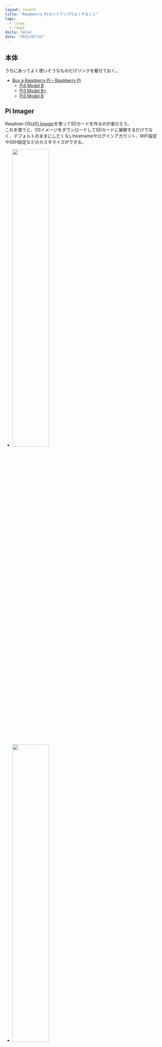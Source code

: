 ```yaml
---
layout: record
title: "Raspberry Piセットアップでよくやること"
tags:
  - linux
  - raspi
daily: false
date: "2025/07/12"
---
```


## 本体

うちにあってよく使いそうなものだけリンクを載せておく。

* [Buy a Raspberry Pi – Raspberry Pi](https://www.raspberrypi.com/products/)
  * [Pi4 Model B](https://www.raspberrypi.com/products/raspberry-pi-4-model-b/)
  * [Pi3 Model B+](https://www.raspberrypi.com/products/raspberry-pi-3-model-b-plus/)
  * [Pi3 Model B](https://www.raspberrypi.com/products/raspberry-pi-3-model-b/)

## Pi Imager

Raspbian OSは[Pi Imager](https://www.raspberrypi.com/software/)を使ってSDカードを作るのが楽だろう。  
これを使うと、OSイメージをダウンロードしてSDカードに展開するだけでなく、デフォルトのままにしたくないhostnameやログインアカウント、WiFi設定やSSH設定などのカスタマイズができる。

* <a href="images/imager1.png"><img src="images/imager1.png"  width="50%"></a>
* <a href="images/imager2.png"><img src="images/imager2.png"  width="50%"></a>

私はWindows版のv1.9.4を使ったのだが、いくつかうまくいかなかった。
詳しいことは調べていないのでやり方が悪かっただけかもしれない。

* SSHは有効になったが`authorized_keys`が設定されなかった
  * パスワード認証は設定できた
  * ログインしてから自分で`authorized_keys`や`sshd_config`を書き直した
* WiFiの設定ができていなかった
  * 有線LANで接続した
  * ログインして`wlan0`が無効になっていたので、`rfkill unblock`して`ifconfig up`したあと`raspi-config`で設定した

## ストレージの追加

SDカードではいろいろ足りないので外部ストレージを付けたくなる。  
その場合はUSBを使うことになるだろう。

Raspberry Pi3までは USB2.0のポートだけで、それ以降になるとUSB3.0のポートが加わる。  
なお、USB2.0は480Mbps、USB3.0は5Gbps、USB3.1 Gen2は10Gbpsとなっている。  
今では USB3.0という名称はなく、USB3.1 Gen1ということになっているのだとか。  
正式な情報を見たわけではないので、自分で調べた方がよいだろう。

### デバイス探し

SATA-USBケーブルに接続したSSDをRaspberry Pi3に挿すと`dmesg`にこのようなログが出る。  
Windowsで使っていたNTFSフォーマットのディスクで、ボリューム名は"Free"である。

```dmesg
usb-storage 1-1.2:1.0: USB Mass Storage device detected
usb-storage 1-1.2:1.0: Quirks match for vid 152d pid 0578: 1000000
scsi host0: usb-storage 1-1.2:1.0
scsi 0:0:0:0: Direct-Access     TIMELY                    0801 PQ: 0 ANSI: 6
sd 0:0:0:0: [sda] 234441648 512-byte logical blocks: (120 GB/112 GiB)
sd 0:0:0:0: [sda] Write Protect is off
sd 0:0:0:0: [sda] Mode Sense: 47 00 00 08
sd 0:0:0:0: [sda] Disabling FUA
sd 0:0:0:0: [sda] Write cache: enabled, read cache: enabled, doesn't support DPO or FUA
sd 0:0:0:0: Attached scsi generic sg0 type 0
 sda: sda1
sd 0:0:0:0: [sda] Attached SCSI disk
```

`dmesg`はいろいろなログがあるので`lsblk`の方がわかりやすいか。

```console
 $ lsblk -l
NAME      MAJ:MIN RM   SIZE RO TYPE MOUNTPOINTS
sda         8:0    0 111.8G  0 disk
sda1        8:1    0 111.8G  0 part
mmcblk0   179:0    0  14.8G  0 disk
mmcblk0p1 179:1    0   512M  0 part /boot/firmware
mmcblk0p2 179:2    0  14.3G  0 part /
```

### フォーマット

`sda`であることがわかるので`fdisk`でパーティションの確認をし、今回はパーティションを削除してLinuxパーティションだけ作る。

```console
$ sudo fdisk -l /dev/sda
Disk /dev/sda: 111.79 GiB, 120034123776 bytes, 234441648 sectors
Disk model:
Units: sectors of 1 * 512 = 512 bytes
Sector size (logical/physical): 512 bytes / 512 bytes
I/O size (minimum/optimal): 512 bytes / 512 bytes
Disklabel type: dos
Disk identifier: 0x59ac01ea

Device     Boot Start       End   Sectors   Size Id Type
/dev/sda1        2048 234438655 234436608 111.8G  7 HPFS/NTFS/exFAT

...(中略)...

Device     Boot Start       End   Sectors   Size Id Type
/dev/sda1        2048 234441647 234439600 111.8G 83 Linux
```

作ったパーティション`sda1`をext4でフォーマットする。

```console
$ sudo mkfs -t ext4 /dev/sda1
(略)
```

### UUID

`sda`だと物理過ぎてUSB接続の仕方などで名称が変わってしまうかもしれない。  
IDE接続の時はHDDのジャンパ接続で何かやっていたような気がするが、もう記憶にない。

ともかく、今はUUIDでディスクを識別することができるので、そちらにした方がよい。  
`blkid`では2つUUIDが出力されるが、`/etc/fstab`では`PARTUUID`を使っていた。
OSによって違うらしい。

```console
$ sudo blkid | grep sda
/dev/sda1: LABEL="Free" BLOCK_SIZE="512" UUID="CE04E7D004E7BA1B" TYPE="ntfs" PARTUUID="59ac01ea-01"
```

mount先ディレクトリを作っておけば`mount`できる。

```console
$ sudo mount -t ext4 PARTUUID="59ac01ea-01" /mnt/usb
```

ディレクトリのownerは使用するユーザやグループを設定すると良いだろう。  
hogeさんだけが使うならこんな感じでよいと思う。

```console
$ sudo chown hoge:hoge /mnt/usb
```

### fstab

再起動のたびに`mount`するのは面倒ならば`/etc/fstab`に書いておくとよい。 
項目のどれがなんだったかは忘れやすい([fstab](https://www.man7.org/linux/man-pages/man5/fstab.5.html))。  
項目間はタブ文字かスペースなので、特に4番目はコンマで区切るときにスペースをうっかり挟まないこと。

1. fs_spec: デバイス名 or `PARTUUID`
2. fs_file: マウントポイント
3. fs_vfstype: フォーマット
4. fs_mntops: オプション。特になければ`defaults`。USBだと外すことがあるから`defaults,nofail`が無難か？
5. fs_freq: dumpしない(`0`)かする(`1`)か。特になければ`0`。
6. fs_passno: fsckの順番？ rootファイルシステムは`1`、それ以外は`2`。

`/etc/fstab`に書いてあるデバイスに起動時接続できなかったらpanicになるんじゃなかったっけ・・・？  
心配になったが`findmnt`でチェックできるそうだ。

* [/etc/fstab を書き換えたあとはreboot前に必ずfindmntコマンドで検証しよう #Linux - Qiita](https://qiita.com/interu/items/2cb1d699f3afef2e1bb4)

```console
$ sudo findmnt --verify
Success, no errors or warnings detected
```

## Docker

Raspbian OS 64bit の場合は [Debian](https://docs.docker.com/engine/install/debian/)でのインストールを参照する。

インストールは手順通りで良い。

### 保存場所

うちのRaspberry Pi3はMicroSDにOSを焼いて立ち上げている。  
USBストレージからも立ち上げることはできるそうだ。

* [Raspberry pi 3 Model B+ を USB SSD から起動する - Raspberry Pi 備忘録 / Mbedもあるよ！](https://pongsuke.hatenablog.com/entry/2018/08/15/183341)

何を気にしているかというと、MicroSD は容量も大きくないし高頻度なアクセスは心配なので極力SSDに逃がしたいのだ。  
dockerは自分が使う気がなくてもツールが要求するのでインストールするのだが、
お試しで動かしたプロジェクトの残骸が残りっぱなしになったりしやすい。  
面倒ごとを回避するなら、保存場所を容量が大きいストレージにするとよいだろう。速度は落ちるかもしれんが。

* [Dockerイメージの格納場所を変更する方法](https://zenn.dev/karaage0703/articles/46195947629c35)

ここまできれいにしなくても、`/var/lib/docker/`に保存されることが分かるなら、ディレクトリごと移動してシンボリックリンクしておけばよいだろう。

### group

rootではないユーザでも使えるようにしておくと便利だろう。

* [Post-installation steps - Docker Docs](https://docs.docker.com/engine/install/linux-postinstall/)

```console
$ sudo usermod -aG docker $USER
```

## Swap file

Rustのプロジェクトのせいかどうかは分からないが、`cargo build`はかなりメモリを消費すると思っている。  
Raspbian OSをインストールするとSwap file無しになっているのだが、メモリが足りずにビルドに失敗することがある。
そうでなくても、メモリが不足すると全体的に不安定になるので、それくらいだったらSwap fileを設定した法が精神的によろしい。

よくわからないのが"dphys-swapfile"だ。  
`swapon -s`で見ると`/var/swap`だけがある。  
これを`systemctl stop`で止めると、何も出てこない。  
つまり、これでswapファイルの制御ができているはずだ。
ならばこちらのサイトのように`/etc/dphys-swapfile`を書き換えるのが自然な気がする。

* [Raspberry PIにてSWAPファイルのリサイズ #RaspberryPi - Qiita](https://qiita.com/neomi/items/9212885b7c08a17f1572)

ただ、今までのRaspberry Piは`dd`コマンドでswapfileを作る方式の説明が多かったように思う。

* [Raspberry PiにSwapファイルを作成する - 作業中のメモ](https://workspacememory.hatenablog.com/entry/2021/03/27/230512)

```console
$ sudo systemctl stop dphys-swapfile
$ swapon -s
$ sudo vi /etc/dphys-swapfile
```

編集内容
```
CONF_SWAPFILE=/mnt/usb/swapfile
CONF_SWAPSIZE=2048
```

続き

```console
$ sudo dphys-swapfile setup
$ sudo dphys-swapfile swapon
$ sudo systemctl start dphys-swapfile
$ swapon -s
Filename                                Type            Size            Used            Priority
/mnt/usb/swapfile                       file            2097148         1059288         -2
$ sudo rm /var/swap
```

これで見た目上は成り立っている。  
`dphys-swapfile`は以前からあったと思うのだが、なぜこの方式ではなくわざわざ`dd`でファイルを作っていたのだろうか。
単に私が目にした記事がそうだっただけで、設定ファイルを書き換える方式も説明されていたのだろうか。。。

